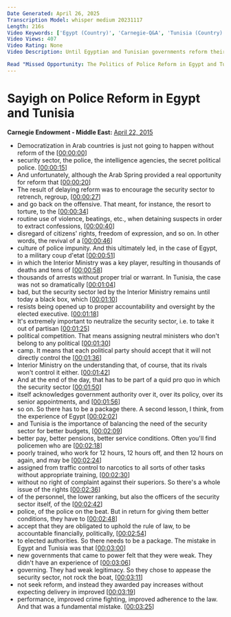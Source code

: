 ```yaml
---
Date Generated: April 26, 2025
Transcription Model: whisper medium 20231117
Length: 216s
Video Keywords: ['Egypt (Country)', 'Carnegie-Q&A', 'Tunisia (Country)', 'Security Sector Reform']
Video Views: 407
Video Rating: None
Video Description: Until Egyptian and Tunisian governments reform their security sectors, the culture of police impunity will deepen and democratic transition will remain impossible for both countries.

Read "Missed Opportunity: The Politics of Police Reform in Egypt and Tunisia" at http://carnegie-mec.org/2015/03/17/missed-opportunity-politics-of-police-reform-in-egypt-and-tunisia/i5hy.
---
```


# Sayigh on Police Reform in Egypt and Tunisia
**Carnegie Endowment - Middle East:** [April 22, 2015](https://www.youtube.com/watch?v=gdzEH7wlVBY)
*  Democratization in Arab countries is just not going to happen without reform of the [[00:00:00](https://www.youtube.com/watch?v=gdzEH7wlVBY&t=0.0s)]
*  security sector, the police, the intelligence agencies, the secret political police. [[00:00:15](https://www.youtube.com/watch?v=gdzEH7wlVBY&t=15.0s)]
*  And unfortunately, although the Arab Spring provided a real opportunity for reform that [[00:00:20](https://www.youtube.com/watch?v=gdzEH7wlVBY&t=20.52s)]
*  The result of delaying reform was to encourage the security sector to retrench, regroup, [[00:00:27](https://www.youtube.com/watch?v=gdzEH7wlVBY&t=27.04s)]
*  and go back on the offensive. That meant, for instance, the resort to torture, to the [[00:00:34](https://www.youtube.com/watch?v=gdzEH7wlVBY&t=34.04s)]
*  routine use of violence, beatings, etc., when detaining suspects in order to extract confessions, [[00:00:40](https://www.youtube.com/watch?v=gdzEH7wlVBY&t=40.04s)]
*  disregard of citizens' rights, freedom of expression, and so on. In other words, the revival of a [[00:00:46](https://www.youtube.com/watch?v=gdzEH7wlVBY&t=46.04s)]
*  culture of police impunity. And this ultimately led, in the case of Egypt, to a military coup d'etat [[00:00:51](https://www.youtube.com/watch?v=gdzEH7wlVBY&t=51.04s)]
*  in which the Interior Ministry was a key player, resulting in thousands of deaths and tens of [[00:00:58](https://www.youtube.com/watch?v=gdzEH7wlVBY&t=58.04s)]
*  thousands of arrests without proper trial or warrant. In Tunisia, the case was not so dramatically [[00:01:04](https://www.youtube.com/watch?v=gdzEH7wlVBY&t=64.03999999999999s)]
*  bad, but the security sector led by the Interior Ministry remains until today a black box, which [[00:01:10](https://www.youtube.com/watch?v=gdzEH7wlVBY&t=70.03999999999999s)]
*  resists being opened up to proper accountability and oversight by the elected executive. [[00:01:18](https://www.youtube.com/watch?v=gdzEH7wlVBY&t=78.04s)]
*  It's extremely important to neutralize the security sector, i.e. to take it out of partisan [[00:01:25](https://www.youtube.com/watch?v=gdzEH7wlVBY&t=85.04s)]
*  political competition. That means assigning neutral ministers who don't belong to any political [[00:01:30](https://www.youtube.com/watch?v=gdzEH7wlVBY&t=90.04s)]
*  camp. It means that each political party should accept that it will not directly control the [[00:01:36](https://www.youtube.com/watch?v=gdzEH7wlVBY&t=96.04s)]
*  Interior Ministry on the understanding that, of course, that its rivals won't control it either. [[00:01:42](https://www.youtube.com/watch?v=gdzEH7wlVBY&t=102.04s)]
*  And at the end of the day, that has to be part of a quid pro quo in which the security sector [[00:01:50](https://www.youtube.com/watch?v=gdzEH7wlVBY&t=110.04s)]
*  itself acknowledges government authority over it, over its policy, over its senior appointments, and [[00:01:56](https://www.youtube.com/watch?v=gdzEH7wlVBY&t=116.04s)]
*  so on. So there has to be a package there. A second lesson, I think, from the experience of Egypt [[00:02:02](https://www.youtube.com/watch?v=gdzEH7wlVBY&t=122.04s)]
*  and Tunisia is the importance of balancing the need of the security sector for better budgets, [[00:02:09](https://www.youtube.com/watch?v=gdzEH7wlVBY&t=129.04s)]
*  better pay, better pensions, better service conditions. Often you'll find policemen who are [[00:02:18](https://www.youtube.com/watch?v=gdzEH7wlVBY&t=138.04s)]
*  poorly trained, who work for 12 hours, 12 hours off, and then 12 hours on again, and may be [[00:02:24](https://www.youtube.com/watch?v=gdzEH7wlVBY&t=144.04s)]
*  assigned from traffic control to narcotics to all sorts of other tasks without appropriate training, [[00:02:30](https://www.youtube.com/watch?v=gdzEH7wlVBY&t=150.04s)]
*  without no right of complaint against their superiors. So there's a whole issue of the rights [[00:02:36](https://www.youtube.com/watch?v=gdzEH7wlVBY&t=156.04s)]
*  of the personnel, the lower ranking, but also the officers of the security sector itself, of the [[00:02:42](https://www.youtube.com/watch?v=gdzEH7wlVBY&t=162.04s)]
*  police, of the police on the beat. But in return for giving them better conditions, they have to [[00:02:48](https://www.youtube.com/watch?v=gdzEH7wlVBY&t=168.04s)]
*  accept that they are obligated to uphold the rule of law, to be accountable financially, politically, [[00:02:54](https://www.youtube.com/watch?v=gdzEH7wlVBY&t=174.04s)]
*  to elected authorities. So there needs to be a package. The mistake in Egypt and Tunisia was that [[00:03:00](https://www.youtube.com/watch?v=gdzEH7wlVBY&t=180.04s)]
*  new governments that came to power felt that they were weak. They didn't have an experience of [[00:03:06](https://www.youtube.com/watch?v=gdzEH7wlVBY&t=186.04s)]
*  governing. They had weak legitimacy. So they chose to appease the security sector, not rock the boat, [[00:03:11](https://www.youtube.com/watch?v=gdzEH7wlVBY&t=191.04s)]
*  not seek reform, and instead they awarded pay increases without expecting delivery in improved [[00:03:19](https://www.youtube.com/watch?v=gdzEH7wlVBY&t=199.04s)]
*  performance, improved crime fighting, improved adherence to the law. And that was a fundamental mistake. [[00:03:25](https://www.youtube.com/watch?v=gdzEH7wlVBY&t=205.04s)]
